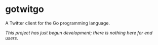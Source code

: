 gotwitgo
========

A Twitter client for the Go programming language.

_This project has just begun development; there is nothing here for end users._
